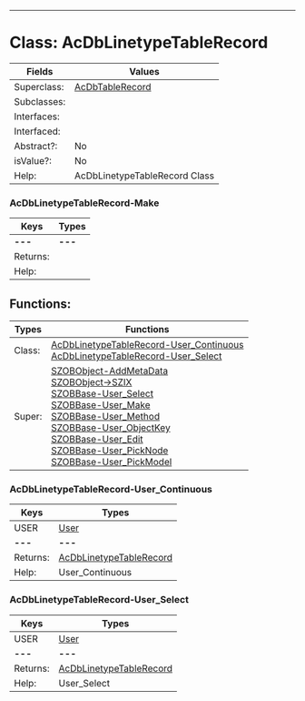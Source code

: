 ---------

# Class:	AcDbLinetypeTableRecord

| Fields | Values |
| --------- | --------- |
| Superclass: | [AcDbTableRecord](AcDbTableRecord.html) |
| Subclasses: |  |
| Interfaces: |  |
| Interfaced: |  |
| Abstract?: | No |
| isValue?: | No |
| Help: | AcDbLinetypeTableRecord Class |

### AcDbLinetypeTableRecord-Make

| Keys | Types |
| --------- | --------- |
| **---** | **---** |
| Returns: |  |
| Help: |  |


## Functions:

| Types | Functions |
| --------- | --------- |
| Class: | [AcDbLinetypeTableRecord-User_Continuous](#AcDbLinetypeTableRecord-User_Continuous) <br> [AcDbLinetypeTableRecord-User_Select](#AcDbLinetypeTableRecord-User_Select) |
| Super: | [SZOBObject-AddMetaData](SZOBObject.html) <br> [SZOBObject->SZIX](SZOBObject.html) <br> [SZOBBase-User_Select](SZOBBase.html) <br> [SZOBBase-User_Make](SZOBBase.html) <br> [SZOBBase-User_Method](SZOBBase.html) <br> [SZOBBase-User_ObjectKey](SZOBBase.html) <br> [SZOBBase-User_Edit](SZOBBase.html) <br> [SZOBBase-User_PickNode](SZOBBase.html) <br> [SZOBBase-User_PickModel](SZOBBase.html) |


### AcDbLinetypeTableRecord-User_Continuous

| Keys | Types |
| --------- | --------- |
| USER | [User](User.html) |
| **---** | **---** |
| Returns: | [AcDbLinetypeTableRecord](AcDbLinetypeTableRecord.html) |
| Help: | User_Continuous |

### AcDbLinetypeTableRecord-User_Select

| Keys | Types |
| --------- | --------- |
| USER | [User](User.html) |
| **---** | **---** |
| Returns: | [AcDbLinetypeTableRecord](AcDbLinetypeTableRecord.html) |
| Help: | User_Select |

